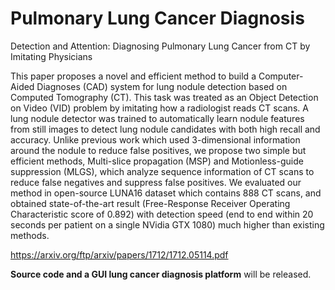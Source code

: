 # Pulmonary Lung Cancer Diagnosis

Detection and Attention: Diagnosing Pulmonary Lung Cancer from CT by Imitating Physicians 

This paper proposes a novel and efficient method to
build a Computer-Aided Diagnoses (CAD) system for lung nodule
detection based on Computed Tomography (CT). This task was
treated as an Object Detection on Video (VID) problem by
imitating how a radiologist reads CT scans. A lung nodule
detector was trained to automatically learn nodule features from
still images to detect lung nodule candidates with both high recall
and accuracy. Unlike previous work which used 3-dimensional
information around the nodule to reduce false positives, we
propose two simple but efficient methods, Multi-slice propagation
(MSP) and Motionless-guide suppression (MLGS), which analyze
sequence information of CT scans to reduce false negatives and
suppress false positives. We evaluated our method in open-source
LUNA16 dataset which contains 888 CT scans, and obtained
state-of-the-art result (Free-Response Receiver Operating
Characteristic score of 0.892) with detection speed (end to end
within 20 seconds per patient on a single NVidia GTX 1080) much
higher than existing methods. 

https://arxiv.org/ftp/arxiv/papers/1712/1712.05114.pdf

<b>Source code and a GUI lung cancer diagnosis platform</b> will be released.
